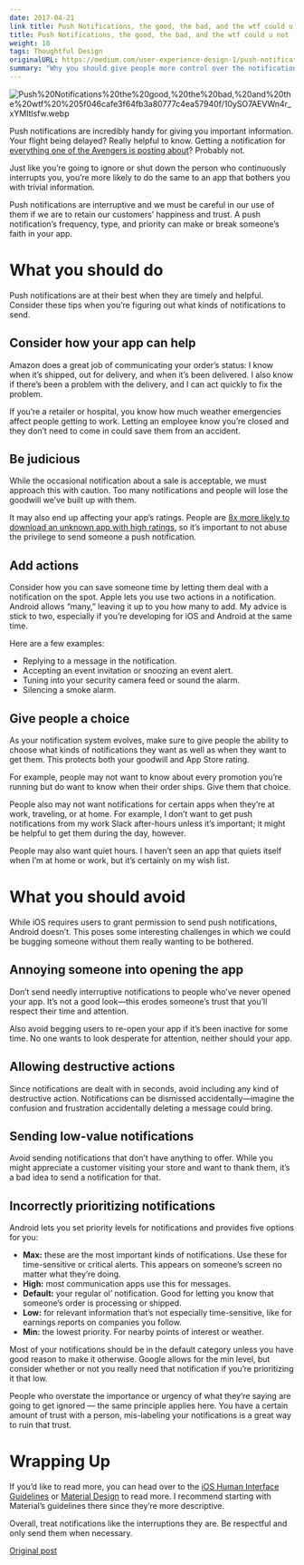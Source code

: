 ```yaml
---
date: 2017-04-21
link title: Push Notifications, the good, the bad, and the wtf could u not (UX Collective)
title: Push Notifications, the good, the bad, and the wtf could u not (UX Collective)
weight: 10
tags: Thoughtful Design
originalURL: https://medium.com/user-experience-design-1/push-notifications-the-good-the-bad-and-the-wtf-could-u-not-b73d6b2c4f90
summary: "Why you should give people more control over the notifications they receive from you."
---
```



![Push%20Notifications%20the%20good,%20the%20bad,%20and%20the%20wtf%20%205f046cafe3f64fb3a80777c4ea57940f/10ySO7AEVWn4r_xYMItlsfw.webp](../../img/10ySO7AEVWn4r_xYMItlsfw.webp)

Push notifications are incredibly handy for giving you important information. Your flight being delayed? Really helpful to know. Getting a notification for [everything one of the Avengers is posting about](http://www.vulture.com/2017/04/jeremy-renners-app-is-bad-but-the-notifications-are-good.html)? Probably not.

Just like you’re going to ignore or shut down the person who continuously interrupts you, you’re more likely to do the same to an app that bothers you with trivial information.

Push notifications are interruptive and we must be careful in our use of them if we are to retain our customers’ happiness and trust. A push notification’s frequency, type, and priority can make or break someone’s faith in your app.

# What you should do

Push notifications are at their best when they are timely and helpful. Consider these tips when you’re figuring out what kinds of notifications to send.

## Consider how your app can help

Amazon does a great job of communicating your order’s status: I know when it’s shipped, out for delivery, and when it’s been delivered. I also know if there’s been a problem with the delivery, and I can act quickly to fix the problem.

If you’re a retailer or hospital, you know how much weather emergencies affect people getting to work. Letting an employee know you’re closed and they don’t need to come in could save them from an accident.

## Be judicious

While the occasional notification about a sale is acceptable, we must approach this with caution. Too many notifications and people will lose the goodwill we’ve built up with them.

It may also end up affecting your app’s ratings. People are [8x more likely to download an unknown app with high ratings](https://www.apptentive.com/blog/2016/07/06/app-store-ratings-matter-brand-reputation/), so it’s important to not abuse the privilege to send someone a push notification.

## Add actions

Consider how you can save someone time by letting them deal with a notification on the spot. Apple lets you use two actions in a notification. Android allows “many,” leaving it up to you how many to add. My advice is stick to two, especially if you’re developing for iOS and Android at the same time.

Here are a few examples:

- Replying to a message in the notification.
- Accepting an event invitation or snoozing an event alert.
- Tuning into your security camera feed or sound the alarm.
- Silencing a smoke alarm.

## Give people a choice

As your notification system evolves, make sure to give people the ability to choose what kinds of notifications they want as well as when they want to get them. This protects both your goodwill and App Store rating.

For example, people may not want to know about every promotion you’re running but do want to know when their order ships. Give them that choice.

People also may not want notifications for certain apps when they’re at work, traveling, or at home. For example, I don’t want to get push notifications from my work Slack after-hours unless it’s important; it might be helpful to get them during the day, however.

People may also want quiet hours. I haven’t seen an app that quiets itself when I’m at home or work, but it’s certainly on my wish list.

# What you should avoid

While iOS requires users to grant permission to send push notifications, Android doesn’t. This poses some interesting challenges in which we could be bugging someone without them really wanting to be bothered.

## Annoying someone into opening the app

Don’t send needly interruptive notifications to people who’ve never opened your app. It’s not a good look—this erodes someone’s trust that you’ll respect their time and attention.

Also avoid begging users to re-open your app if it’s been inactive for some time. No one wants to look desperate for attention, neither should your app.

## Allowing destructive actions

Since notifications are dealt with in seconds, avoid including any kind of destructive action. Notifications can be dismissed accidentally—imagine the confusion and frustration accidentally deleting a message could bring.

## Sending low-value notifications

Avoid sending notifications that don’t have anything to offer. While you might appreciate a customer visiting your store and want to thank them, it’s a bad idea to send a notification for that.

## Incorrectly prioritizing notifications

Android lets you set priority levels for notifications and provides five options for you:

- **Max:** these are the most important kinds of notifications. Use these for time-sensitive or critical alerts. This appears on someone’s screen no matter what they’re doing.
- **High:** most communication apps use this for messages.
- **Default:** your regular ol’ notification. Good for letting you know that someone’s order is processing or shipped.
- **Low:** for relevant information that’s not especially time-sensitive, like for earnings reports on companies you follow.
- **Min:** the lowest priority. For nearby points of interest or weather.

Most of your notifications should be in the default category unless you have good reason to make it otherwise. Google allows for the min level, but consider whether or not you really need that notification if you’re prioritizing it that low.

People who overstate the importance or urgency of what they’re saying are going to get ignored — the same principle applies here. You have a certain amount of trust with a person, mis-labeling your notifications is a great way to ruin that trust.

# **Wrapping Up**

If you’d like to read more, you can head over to the [iOS Human Interface Guidelines](https://developer.apple.com/ios/human-interface-guidelines/features/notifications/) or [Material Design](https://material.io/guidelines/patterns/notifications.html#notifications-templates) to read more. I recommend starting with Material’s guidelines there since they’re more descriptive.

Overall, treat notifications like the interruptions they are. Be respectful and only send them when necessary.


[Original post](https://medium.com/user-experience-design-1/push-notifications-the-good-the-bad-and-the-wtf-could-u-not-b73d6b2c4f90)
